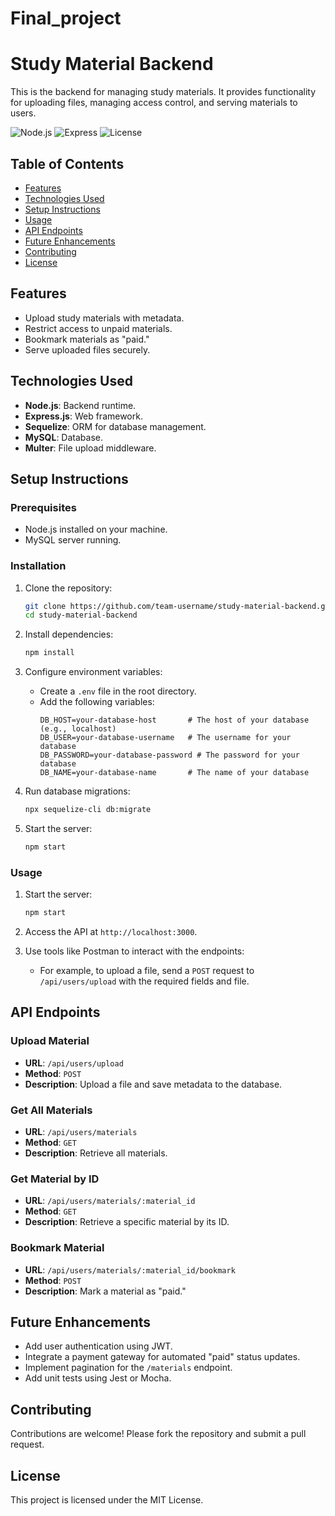 # Final_project
# Study Material Backend

This is the backend for managing study materials. It provides functionality for uploading files, managing access control, and serving materials to users.

![Node.js](https://img.shields.io/badge/Node.js-v14.17.0-green)
![Express](https://img.shields.io/badge/Express-v4.17.1-blue)
![License](https://img.shields.io/badge/License-MIT-yellow)

## Table of Contents
- [Features](#features)
- [Technologies Used](#technologies-used)
- [Setup Instructions](#setup-instructions)
- [Usage](#usage)
- [API Endpoints](#api-endpoints)
- [Future Enhancements](#future-enhancements)
- [Contributing](#contributing)
- [License](#license)

## Features
- Upload study materials with metadata.
- Restrict access to unpaid materials.
- Bookmark materials as "paid."
- Serve uploaded files securely.

## Technologies Used
- **Node.js**: Backend runtime.
- **Express.js**: Web framework.
- **Sequelize**: ORM for database management.
- **MySQL**: Database.
- **Multer**: File upload middleware.

## Setup Instructions

### Prerequisites
- Node.js installed on your machine.
- MySQL server running.

### Installation
1. Clone the repository:
    ```bash
    git clone https://github.com/team-username/study-material-backend.git
    cd study-material-backend
    ```

2. Install dependencies:
    ```bash
    npm install
    ```

3. Configure environment variables:
    - Create a `.env` file in the root directory.
    - Add the following variables:
      ```
      DB_HOST=your-database-host       # The host of your database (e.g., localhost)
      DB_USER=your-database-username   # The username for your database
      DB_PASSWORD=your-database-password # The password for your database
      DB_NAME=your-database-name       # The name of your database
      ```

4. Run database migrations:
    ```bash
    npx sequelize-cli db:migrate
    ```

5. Start the server:
    ```bash
    npm start
    ```

### Usage
1. Start the server:
    ```bash
    npm start
    ```

2. Access the API at `http://localhost:3000`.

3. Use tools like Postman to interact with the endpoints:
    - For example, to upload a file, send a `POST` request to `/api/users/upload` with the required fields and file.

## API Endpoints

### Upload Material
- **URL**: `/api/users/upload`
- **Method**: `POST`
- **Description**: Upload a file and save metadata to the database.

### Get All Materials
- **URL**: `/api/users/materials`
- **Method**: `GET`
- **Description**: Retrieve all materials.

### Get Material by ID
- **URL**: `/api/users/materials/:material_id`
- **Method**: `GET`
- **Description**: Retrieve a specific material by its ID.

### Bookmark Material
- **URL**: `/api/users/materials/:material_id/bookmark`
- **Method**: `POST`
- **Description**: Mark a material as "paid."

## Future Enhancements
- Add user authentication using JWT.
- Integrate a payment gateway for automated "paid" status updates.
- Implement pagination for the `/materials` endpoint.
- Add unit tests using Jest or Mocha.

## Contributing
Contributions are welcome! Please fork the repository and submit a pull request.

## License
This project is licensed under the MIT License.
